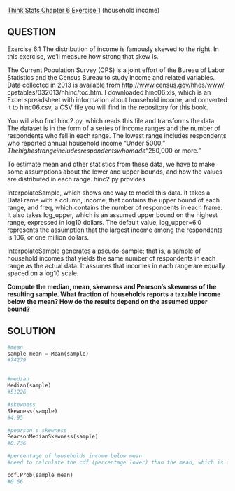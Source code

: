 [Think Stats Chapter 6 Exercise 1](http://greenteapress.com/thinkstats2/html/thinkstats2007.html#toc60) (household income)

## QUESTION
Exercise 6.1 The distribution of income is famously skewed to the right. In
this exercise, we’ll measure how strong that skew is.

The Current Population Survey (CPS) is a joint effort of the Bureau of Labor
Statistics and the Census Bureau to study income and related variables.
Data collected in 2013 is available from http://www.census.gov/hhes/www/
cpstables/032013/hhinc/toc.htm. I downloaded hinc06.xls, which is an
Excel spreadsheet with information about household income, and converted
it to hinc06.csv, a CSV file you will find in the repository for this book.

You will also find hinc2.py, which reads this file and transforms the data.
The dataset is in the form of a series of income ranges and the number of
respondents who fell in each range. The lowest range includes respondents
who reported annual household income “Under $5000.” The highest range
includes respondents who made “$250,000 or more.”

To estimate mean and other statistics from these data, we have to make some
assumptions about the lower and upper bounds, and how the values are distributed in each range. hinc2.py provides 

InterpolateSample, which shows one way to model this data. It takes a DataFrame with a column, income,
that contains the upper bound of each range, and freq, which contains the number of respondents in each frame.
It also takes log_upper, which is an assumed upper bound on the highest range, expressed in log10 dollars. The default value, log_upper=6.0 represents the assumption that the largest income among the respondents is 106, or one million dollars.

InterpolateSample generates a pseudo-sample; that is, a sample of household incomes that yields the same number of respondents in each range as the actual data. It assumes that incomes in each range are equally spaced on a log10 scale.

**Compute the median, mean, skewness and Pearson’s skewness of the resulting
sample. What fraction of households reports a taxable income below the
mean? How do the results depend on the assumed upper bound?**

## SOLUTION
```python
#mean
sample_mean = Mean(sample)
#74279


#median
Median(sample)
#51226

#skewness
Skewness(sample)
#4.95

#pearson's skewness
PearsonMedianSkewness(sample)
#0.736

#percentage of households income below mean
#need to calculate the cdf (percentage lower) than the mean, which is calculated above

cdf.Prob(sample_mean)
#0.66

```


